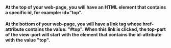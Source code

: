 #### At the top of your web-page, you will have an HTML element that contains a specific id, for example: id="top".

#### At the bottom of your web-page, you will have a link tag whose href-attribute contains the value: "#top". When this link is clicked, the top-part of the view-port will start with the element that contains the id-attribute with the value "top".
